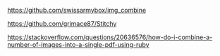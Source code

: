 https://github.com/swissarmybox/img_combine

https://github.com/grimace87/Stitchy

https://stackoverflow.com/questions/20636576/how-do-i-combine-a-number-of-images-into-a-single-pdf-using-ruby